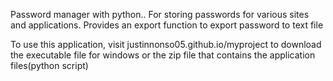 Password manager with python..
For storing passwords for various sites and applications.
Provides an export function to export password to text file 


To use this application, visit justinnonso05.github.io/myproject to download the executable file for windows or the zip file that contains the application files(python script) 
